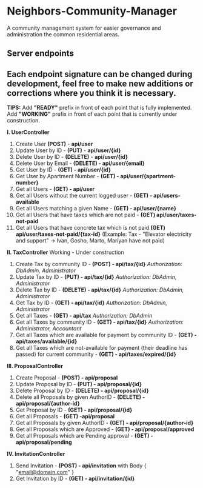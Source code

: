 # Neighbors-Community-Manager
A community management system for easier governance and administration the common residential areas.

Server endpoints
----------------

**Each endpoint signature can be changed during development, feel free to make new additions or corrections where you think it is necessary.**
------------------------------------------------------------------------

**TIPS:** 
Add **"READY"** prefix in front of each point that is fully implemented.
Add **"WORKING"** prefix in front of each point that is currently under construction.


**I. UserController** 

 1. Create User **(POST)** - **api/user**
 2. Update User by ID - **(PUT)** - **api/user/{id}**
 3. Delete User by ID - **(DELETE)** - **api/user/{id}**
 4. Delete User by Email - **(DELETE) - api/user/{email}**
 5. Get User by ID - **(GET) - api/user/{id}**
 6. Get User by Apartment Number - **(GET) - api/user/{apartment-number}**
 6. Get all Users - **(GET) - api/user**
 7. Get all Users without the current logged user - **(GET) - api/users-available**
 8. Get all Users matching a given Name - **(GET) - api/user/{name}**
 9. Get all Users that have taxes which are not paid - **(GET) api/user/taxes-not-paid**
 10. Get all Users that have concrete tax which is not paid **(GET) api/user/taxes-not-paid/{tax-id}**
(Example: Tax - "Elevator electricity and support" -> Ivan, Gosho, Marto, Mariyan have not paid)

**II. TaxController**
Working - Under construction

 1. Create Tax by community ID - **(POST) - api/tax/{id}** *Authorization: DbAdmin, Administrator*
 2. Update Tax by ID - **(PUT) - api/tax/{id}** *Authorization: DbAdmin, Administrator*
 3. Delete Tax by ID - **(DELETE) - api/tax/{id}** *Authorization: DbAdmin, Administrator*
 4. Get Tax by ID - **(GET) - api/tax/{id}** *Authorization: DbAdmin, Administrator*
 5. Get all Taxes - **(GET) - api/tax** *Authorization: DbAdmin*
 6. Get all Taxes by community ID - **(GET) - api/tax/{id}** *Authorization: Administrator, Accountant*
 7. Get all Taxes which are available for payment by community ID - **(GET) - api/taxes/available/{id}**
 8. Get all Taxes which are not-available for payment (their deadline has passed) for current community - **(GET) - api/taxes/expired/{id}**

**III. ProposalController**

 1. Create Proposal - **(POST) - api/proposal**
 2. Update Proposal by ID - **(PUT) - api/proposal/{id}**
 3. Delete Proposal by ID - **(DELETE) - api/proposal/{id}**
 4. Delete all Proposals by given AuthorID - **(DELETE) - api/proposal/{author-id}**
 5. Get Proposal by ID - **(GET) - api/proposal/{id}**
 6. Get all Proposals - **(GET) -api/proposal**
 7. Get all Proposals by given AuthorID - **(GET) - api/proposal/{author-id}**
 8. Get all Proposals which are Approved - **(GET) - api/proposal/approved**
 9. Get all Proposals which are Pending approval - **(GET) - api/proposal/pending**

**IV. InvitationController**
 1. Send Invitation - **(POST) - api/invitation** with Body { "email@domain.com" }
 1. Get Invitation by ID - **(GET) - api/invitation/{id}**
